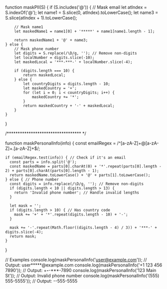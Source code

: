 function maskPII(S) {
    if (S.includes('@')) {
        // Mask email
        let atIndex = S.indexOf('@');
        let name1 = S.slice(0, atIndex).toLowerCase();
        let name3 = S.slice(atIndex + 1).toLowerCase();
        
        // Mask name1
        let maskedName1 = name1[0] + '*****' + name1[name1.length - 1];
        
        return maskedName1 + '@' + name3;
    } else {
        // Mask phone number
        let digits = S.replace(/\D/g, ''); // Remove non-digits
        let localNumber = digits.slice(-10);
        let maskedLocal = '***-***-' + localNumber.slice(-4);
        
        if (digits.length === 10) {
            return maskedLocal;
        } else {
            let countryDigits = digits.length - 10;
            let maskedCountry = '+';
            for (let i = 0; i < countryDigits; i++) {
                maskedCountry += '*';
            }
            return maskedCountry + '-' + maskedLocal;
        }
    }
}


/********************************** */

function maskPersonalInfo(info) {
    const emailRegex = /^[a-zA-Z]+@[a-zA-Z]+\.[a-zA-Z]+$/;
  
    if (emailRegex.test(info)) { // Check if it's an email
      const parts = info.split('@');
      const maskedName = parts[0].charAt(0) + '*'.repeat(parts[0].length - 2) + parts[0].charAt(parts[0].length - 1);
      return maskedName.toLowerCase() + '@' + parts[1].toLowerCase();
    } else { // Phone number
      const digits = info.replace(/\D/g, ''); // Remove non-digits
      if (digits.length < 10 || digits.length > 13) {
        return 'Invalid phone number'; // Handle invalid lengths
      }
  
      let mask = '';
      if (digits.length > 10) { // Has country code
        mask += '+' + '*'.repeat(digits.length - 10) + '-';
      }
  
      mask += '-'.repeat(Math.floor((digits.length - 4) / 3)) + '***-' + digits.slice(-4);
      return mask;
    }
  }
  
  // Examples
  console.log(maskPersonalInfo('user@example.com')); // Output: user*****@example.com
  console.log(maskPersonalInfo('+1 123 456 7890')); // Output: +***-***-***-7890
  console.log(maskPersonalInfo('123 Main St')); // Output: Invalid phone number
  console.log(maskPersonalInfo('(555) 555-5555')); // Output: --555-5555
  
